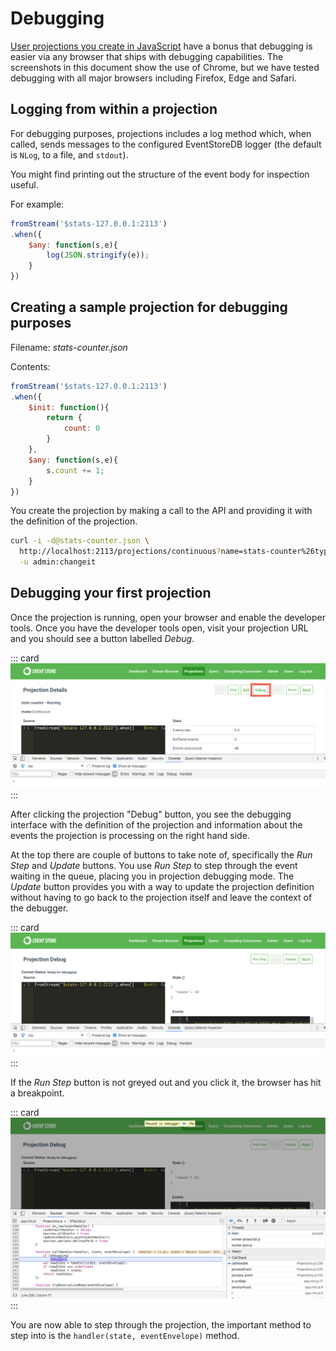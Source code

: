 # Debugging

[User projections you create in JavaScript](user-defined-projections.md) have a bonus that debugging is easier via any browser that ships with debugging capabilities. The screenshots in this document show the use of Chrome, but we have tested debugging with all major browsers including Firefox, Edge and Safari.

## Logging from within a projection

For debugging purposes, projections includes a log method which, when called, sends messages to the configured EventStoreDB logger (the default is `NLog`, to a file, and `stdout`).

You might find printing out the structure of the event body for inspection useful.

For example:

```javascript
fromStream('$stats-127.0.0.1:2113')
.when({
    $any: function(s,e){
        log(JSON.stringify(e));
    }
})
```

## Creating a sample projection for debugging purposes

Filename: _stats-counter.json_

Contents:

```javascript
fromStream('$stats-127.0.0.1:2113')
.when({
    $init: function(){
        return {
            count: 0
        }
    },
    $any: function(s,e){
        s.count += 1;
    }
})
```

You create the projection by making a call to the API and providing it with the definition of the projection.

```bash
curl -i -d@stats-counter.json \
  http://localhost:2113/projections/continuous?name=stats-counter%26type=js%26enabled=true%26emit=true%26trackemittedstreams=true \
  -u admin:changeit
```

## Debugging your first projection

Once the projection is running, open your browser and enable the developer tools. Once you have the developer tools open, visit your projection URL and you should see a button labelled _Debug_.

::: card 
![Projections Debugging Part 1](./images/projections_debugging_part_1.png)
:::

After clicking the projection "Debug" button, you see the debugging interface with the definition of the projection and information about the events the projection is processing on the right hand side.

At the top there are couple of buttons to take note of, specifically the _Run Step_ and _Update_ buttons. You use _Run Step_ to step through the event waiting in the queue, placing you in projection debugging mode. The _Update_ button provides you with a way to update the projection definition without having to go back to the projection itself and leave the context of the debugger.

::: card 
![Projections Debugging Part 2](./images/projections_debugging_part_2.png)
:::

If the _Run Step_ button is not greyed out and you click it, the browser has hit a breakpoint.

::: card 
![Projections Debugging Part 3](./images/projections_debugging_part_3.png)
:::

You are now able to step through the projection, the important method to step into is the `handler(state, eventEnvelope)` method.
